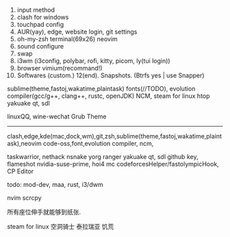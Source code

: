 1. input method
2. clash for windows
3. touchpad config
4. AUR(yay), edge, website login, git settings
5. oh-my-zsh terminal(69x26) neovim
6. sound configure
7. swap
8. i3wm (i3config, polybar, rofi, kitty, picom, ly(tui login))
9. browser vimium(recommand!)
11. Softwares (custom.)
12(end). Snapshots. (Btrfs yes | use Snapper)

sublime(theme,fastoj,wakatime,plaintask)
fonts(//TODO), evolution
compiler(gcc/g++, clang++, rustc, openJDK)
NCM, steam for linux
htop
yakuake
qt, sdl

linuxQQ, wine-wechat
Grub Theme


---

clash,edge,kde(mac,dock,wm),git,zsh,sublime(theme,fastoj,wakatime,plaintask),neovim
code-oss,font,evolution
compiler, ncm,

taskwarrior,
nethack
nsnake
yorg
ranger
yakuake
qt, sdl
github key, flameshot
nvidia-suse-prime, hoi4
mc
codeforcesHelper/fastolympicHook, CP Editor

todo: mod-dev, maa, rust, i3/dwm

nvim scrcpy

所有座位伸手就能够到纸张.


steam for linux 空洞骑士 泰拉瑞亚 饥荒
